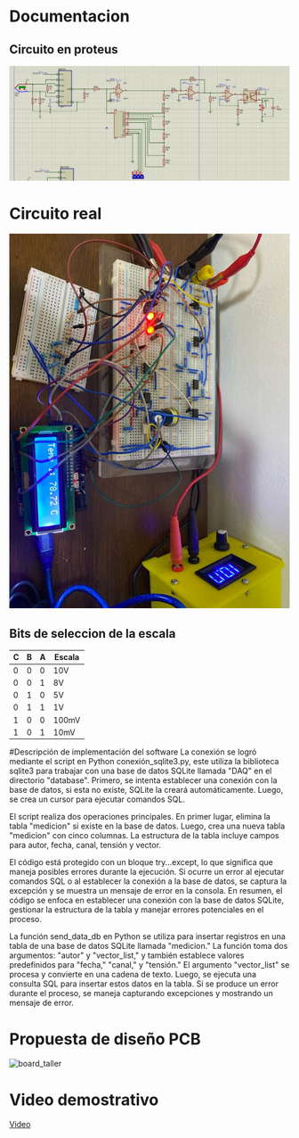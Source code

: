 
# Documentacion

## Circuito en proteus
![circuito](Circuito.png)

# Circuito real
![circuitoreal](Circuitoreal.jpg)

## Bits de seleccion de la escala 
|C|B|A|Escala|
|-|-|-|--------|
|0|0|0|10V|
|0|0|1|8V|
|0|1|0|5V|
|0|1|1|1V|
|1|0|0|100mV|
|1|0|1|10mV|

#Descripción de implementación del software
La conexión se logró mediante el script en Python conexión_sqlite3.py, este utiliza la biblioteca sqlite3 para trabajar con una base de datos SQLite llamada "DAQ" en el directorio "database". Primero, se intenta establecer una conexión con la base de datos, si esta no existe, SQLite la creará automáticamente. Luego, se crea un cursor para ejecutar comandos SQL.

El script realiza dos operaciones principales. En primer lugar, elimina la tabla "medicion" si existe en la base de datos. Luego, crea una nueva tabla "medicion" con cinco columnas. La estructura de la tabla incluye campos para autor, fecha, canal, tensión y vector.

El código está protegido con un bloque try...except, lo que significa que maneja posibles errores durante la ejecución. Si ocurre un error al ejecutar comandos SQL o al establecer la conexión a la base de datos, se captura la excepción y se muestra un mensaje de error en la consola. En resumen, el código se enfoca en establecer una conexión con la base de datos SQLite, gestionar la estructura de la tabla y manejar errores potenciales en el proceso.

La función send_data_db en Python se utiliza para insertar registros en una tabla de una base de datos SQLite llamada "medicion." La función toma dos argumentos: "autor" y "vector_list," y también establece valores predefinidos para "fecha," "canal," y "tensión." El argumento "vector_list" se procesa y convierte en una cadena de texto. Luego, se ejecuta una consulta SQL para insertar estos datos en la tabla. Si se produce un error durante el proceso, se maneja capturando excepciones y mostrando un mensaje de error.

# Propuesta de diseño PCB
![board_taller](https://github.com/fabianchs/taller_instru_lab3/assets/26722437/985a3838-622e-4f18-9c42-be3613115d2e)


# Video demostrativo
[Video](https://youtu.be/nFeRRmKJOsY)

